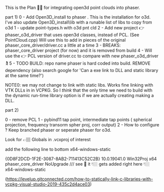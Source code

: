 This is the Plan 🤟🏼 for integrating open3d point clouds into phaser. 

part 1)
0   - Add Open3D_install to phaser .  This is the installation for o3d.  
      I've also update Open3D_install\lib with a runable list of libs to copy from o3d
1  - update   point-types.h with o3d pnt cld 
2  - Add new project 👉 phaser_o3d_driver that uses open3d classes, instead of PCL. (See PointCloud.cpp)
     Will use this to add in pieces of the original phaser_core_driver/driver.cc a 
	 little at a time
3  - BREAKS: phaser_core_driver project (for now) and it is removed from build
4  - Will use the 👉 PCL version of driver.cc to compare with new phaser_o3d_driver🏌️
5  - TODO BUILD: repo name phaser is hard coded into build. REMOVE dependency 
(also search google for 'Can a exe link to DLL and static library at the same time?')

NOTE0:  we may not change to link with static libs.  Works fine linking with VTK DLLs in
in VCPKG.  So I *think* that the only time we need to build with the dynamic run-time library 
option is if we are actually creating making a DLL.

part 2)

0   - remove PCL
1   - pybind11 tap point, intermediate tap points ( spherical projection, frequency transorm spher proj, corr output)
2   - How to configure ?  Keep branched phaser or seperate phaser for o3d.










Look for 👉🏽 Globals in .vcxproj of interest 

add the following line to bottom
<VcpkgTriplet Condition="'$(Platform)'=='x64'">x64-windows-static</VcpkgTriplet>

<PropertyGroup Label="Globals">
    <ProjectGuid>{0D8F2DCD-1F2E-3087-8AB2-711413C52C2B}</ProjectGuid>
    <WindowsTargetPlatformVersion>10.0.19041.0</WindowsTargetPlatformVersion>
    <Keyword>Win32Proj</Keyword>
    <Platform>x64</Platform>
    <ProjectName>phaser_core_driver</ProjectName>
    <VCProjectUpgraderObjectName>NoUpgrade</VCProjectUpgraderObjectName>
///  see 👀 it 👇🏼 gets added right here 👇🏼
	<VcpkgTriplet Condition="'$(Platform)'=='x64'">x64-windows-static</VcpkgTriplet>
  </PropertyGroup>
  
  (https://levelup.gitconnected.com/how-to-statically-link-c-libraries-with-vcpkg-visual-studio-2019-435c2d4ace03)





